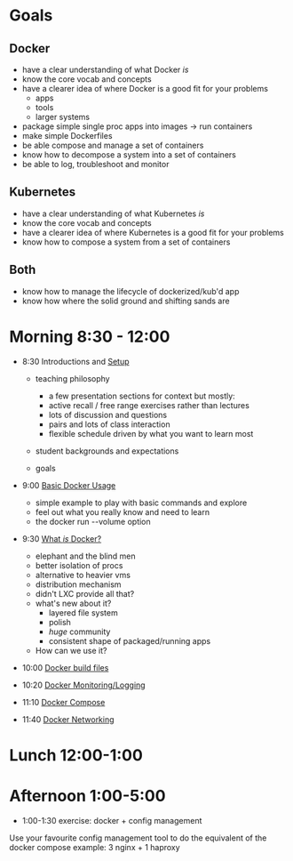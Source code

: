 # Goals
## Docker 
- have a clear understanding of what Docker _is_
- know the core vocab and concepts
- have a clearer idea of where Docker is a good fit for your problems
    * apps
    * tools
    * larger systems
- package simple single proc apps into images -> run containers
- make simple Dockerfiles
- be able compose and manage a set of containers
- know how to decompose a system into a set of containers
- be able to log, troubleshoot and monitor

## Kubernetes
- have a clear understanding of what Kubernetes _is_
- know the core vocab and concepts
- have a clearer idea of where Kubernetes is a good fit for your problems
- know how to compose a system from a set of containers

## Both
- know how to manage the lifecycle of dockerized/kub'd app
- know how where the solid ground and shifting sands are

# Morning 8:30 - 12:00
- 8:30 Introductions and [Setup](setup.md)

    * teaching philosophy
        - a few presentation sections for context but mostly:
        - active recall / free range exercises rather than lectures
        - lots of discussion and questions
        - pairs and lots of class interaction
		- flexible schedule driven by what you want to learn most
	
    * student backgrounds and expectations
	* goals

- 9:00 [Basic Docker Usage](basic-docker.md)
    * simple example to play with basic commands and explore
	* feel out what you really know and need to learn
	* the docker run --volume option

- 9:30 [What _is_ Docker?](docker-building-blocks.md)
    * elephant and the blind men
    * better isolation of procs
    * alternative to heavier vms
    * distribution mechanism
    * didn't LXC provide all that?
    * what's new about it?
        - layered file system
        - polish
        - _huge_ community
        - consistent shape of packaged/running apps
    * How can we use it?

- 10:00 [Docker build files](docker-build-files.md)
- 10:20 [Docker Monitoring/Logging](docker-monitoring.md)
- 11:10 [Docker Compose](docker-compose.md)
- 11:40 [Docker Networking](docker-networking.md)

# Lunch 12:00-1:00

# Afternoon 1:00-5:00
- 1:00-1:30 exercise: docker + config management

Use your favourite config management tool to do the equivalent of the
docker compose example: 3 nginx + 1 haproxy
